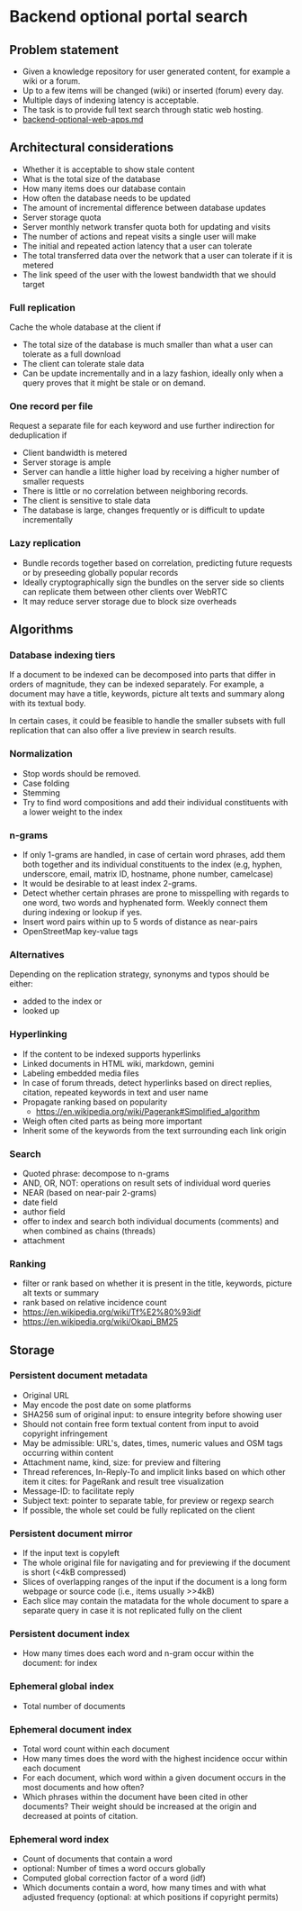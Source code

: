 # Backend optional portal search

## Problem statement

* Given a knowledge repository for user generated content, for example a wiki or a forum.
* Up to a few items will be changed (wiki) or inserted (forum) every day.
* Multiple days of indexing latency is acceptable.
* The task is to provide full text search through static web hosting.
* [backend-optional-web-apps.md](backend-optional-web-apps.md)

## Architectural considerations

* Whether it is acceptable to show stale content
* What is the total size of the database
* How many items does our database contain
* How often the database needs to be updated
* The amount of incremental difference between database updates
* Server storage quota
* Server monthly network transfer quota both for updating and visits
* The number of actions and repeat visits a single user will make
* The initial and repeated action latency that a user can tolerate
* The total transferred data over the network that a user can tolerate if it is metered
* The link speed of the user with the lowest bandwidth that we should target

### Full replication

Cache the whole database at the client if

* The total size of the database is much smaller than what a user can tolerate as a full download
* The client can tolerate stale data
* Can be update incrementally and in a lazy fashion, ideally only when a query proves that it might be stale or on demand.

### One record per file

Request a separate file for each keyword and use further indirection for deduplication if

* Client bandwidth is metered
* Server storage is ample
* Server can handle a little higher load by receiving a higher number of smaller requests
* There is little or no correlation between neighboring records.
* The client is sensitive to stale data
* The database is large, changes frequently or is difficult to update incrementally

### Lazy replication

* Bundle records together based on correlation, predicting future requests or by preseeding globally popular records
* Ideally cryptographically sign the bundles on the server side so clients can replicate them between other clients over WebRTC
* It may reduce server storage due to block size overheads

## Algorithms

### Database indexing tiers

If a document to be indexed can be decomposed into parts that differ in orders of magnitude, they can be indexed separately.
For example, a document may have a title, keywords, picture alt texts and summary along with its textual body.

In certain cases, it could be feasible to handle the smaller subsets with full replication that can also offer a live preview in search results.

### Normalization

* Stop words should be removed.
* Case folding
* Stemming
* Try to find word compositions and add their individual constituents with a lower weight to the index

### n-grams

* If only 1-grams are handled, in case of certain word phrases, add them both together and its individual constituents to the index (e.g, hyphen, underscore, email, matrix ID, hostname, phone number, camelcase)
* It would be desirable to at least index 2-grams.
* Detect whether certain phrases are prone to misspelling with regards to one word, two words and hyphenated form. Weekly connect them during indexing or lookup if yes.
* Insert word pairs within up to 5 words of distance as near-pairs
* OpenStreetMap key-value tags

### Alternatives

Depending on the replication strategy, synonyms and typos should be either:

* added to the index or
* looked up

### Hyperlinking

* If the content to be indexed supports hyperlinks
* Linked documents in HTML wiki, markdown, gemini
* Labeling embedded media files
* In case of forum threads, detect hyperlinks based on direct replies, citation, repeated keywords in text and user name
* Propagate ranking based on popularity
  * https://en.wikipedia.org/wiki/Pagerank#Simplified_algorithm
* Weigh often cited parts as being more important
* Inherit some of the keywords from the text surrounding each link origin

### Search

* Quoted phrase: decompose to n-grams
* AND, OR, NOT: operations on result sets of individual word queries
* NEAR (based on near-pair 2-grams)
* date field
* author field
* offer to index and search both individual documents (comments) and when combined as chains (threads)
* attachment

### Ranking

* filter or rank based on whether it is present in the title, keywords, picture alt texts or summary
* rank based on relative incidence count
* https://en.wikipedia.org/wiki/Tf%E2%80%93idf
* https://en.wikipedia.org/wiki/Okapi_BM25

## Storage

### Persistent document metadata

* Original URL
* May encode the post date on some platforms
* SHA256 sum of original input: to ensure integrity before showing user
* Should not contain free form textual content from input to avoid copyright infringement
* May be admissible: URL's, dates, times, numeric values and OSM tags occurring within content
* Attachment name, kind, size: for preview and filtering
* Thread references, In-Reply-To and implicit links based on which other item it cites: for PageRank and result tree visualization
* Message-ID: to facilitate reply
* Subject text: pointer to separate table, for preview or regexp search
* If possible, the whole set could be fully replicated on the client

### Persistent document mirror

* If the input text is copyleft
* The whole original file for navigating and for previewing if the document is short (<4kB compressed)
* Slices of overlapping ranges of the input if the document is a long form webpage or source code (i.e., items usually >>4kB)
* Each slice may contain the matadata for the whole document to spare a separate query in case it is not replicated fully on the client

### Persistent document index

* How many times does each word and n-gram occur within the document: for index

### Ephemeral global index

* Total number of documents

### Ephemeral document index

* Total word count within each document
* How many times does the word with the highest incidence occur within each document
* For each document, which word within a given document occurs in the most documents and how often?
* Which phrases within the document have been cited in other documents? Their weight should be increased at the origin and decreased at points of citation.

### Ephemeral word index

* Count of documents that contain a word
* optional: Number of times a word occurs globally
* Computed global correction factor of a word (idf)
* Which documents contain a word, how many times and with what adjusted frequency (optional: at which positions if copyright permits)
